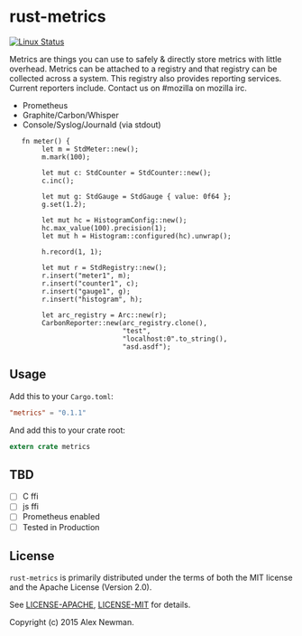 # rust-metrics
[![Linux Status](https://travis-ci.org/posix4e/rust-metrics.svg?branch=master)](https://travis-ci.org/posix4e/rust-metrics)


Metrics are things you can use to safely & directly store metrics with little overhead. Metrics
can be attached to a registry and that registry can be collected across a system. This registry
also provides reporting services. Current reporters include. Contact us on #mozilla on mozilla irc.

- Prometheus
- Graphite/Carbon/Whisper
- Console/Syslog/Journald (via stdout)

```
   fn meter() {
        let m = StdMeter::new();
        m.mark(100);

        let mut c: StdCounter = StdCounter::new();
        c.inc();

        let mut g: StdGauge = StdGauge { value: 0f64 };
        g.set(1.2);

        let mut hc = HistogramConfig::new();
        hc.max_value(100).precision(1);
        let mut h = Histogram::configured(hc).unwrap();

        h.record(1, 1);

        let mut r = StdRegistry::new();
        r.insert("meter1", m);
        r.insert("counter1", c);
        r.insert("gauge1", g);
        r.insert("histogram", h);

        let arc_registry = Arc::new(r);
        CarbonReporter::new(arc_registry.clone(),
                            "test",
                            "localhost:0".to_string(),
                            "asd.asdf");
```

## Usage


Add this to your `Cargo.toml`:

```toml
"metrics" = "0.1.1"
```

And add this to your crate root:

```rust
extern crate metrics
```

## TBD

- [ ] C ffi
- [ ] js ffi
- [ ] Prometheus enabled
- [ ] Tested in Production

## License

`rust-metrics` is primarily distributed under the terms of both the MIT license and the
Apache License (Version 2.0).

See [LICENSE-APACHE](LICENSE-APACHE), [LICENSE-MIT](LICENSE-MIT) for details.

Copyright (c) 2015 Alex Newman.

